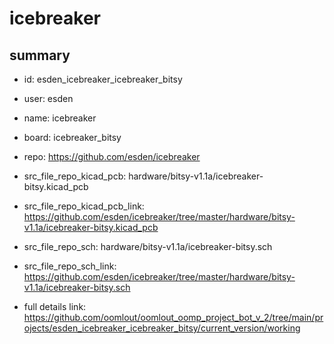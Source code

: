 # icebreaker
 
## summary 
* id: esden_icebreaker_icebreaker_bitsy
* user: esden
* name: icebreaker
* board: icebreaker_bitsy
* repo: https://github.com/esden/icebreaker
* src_file_repo_kicad_pcb: hardware/bitsy-v1.1a/icebreaker-bitsy.kicad_pcb
* src_file_repo_kicad_pcb_link: https://github.com/esden/icebreaker/tree/master/hardware/bitsy-v1.1a/icebreaker-bitsy.kicad_pcb


* src_file_repo_sch: hardware/bitsy-v1.1a/icebreaker-bitsy.sch
* src_file_repo_sch_link: https://github.com/esden/icebreaker/tree/master/hardware/bitsy-v1.1a/icebreaker-bitsy.sch
* full details link: https://github.com/oomlout/oomlout_oomp_project_bot_v_2/tree/main/projects/esden_icebreaker_icebreaker_bitsy/current_version/working  







